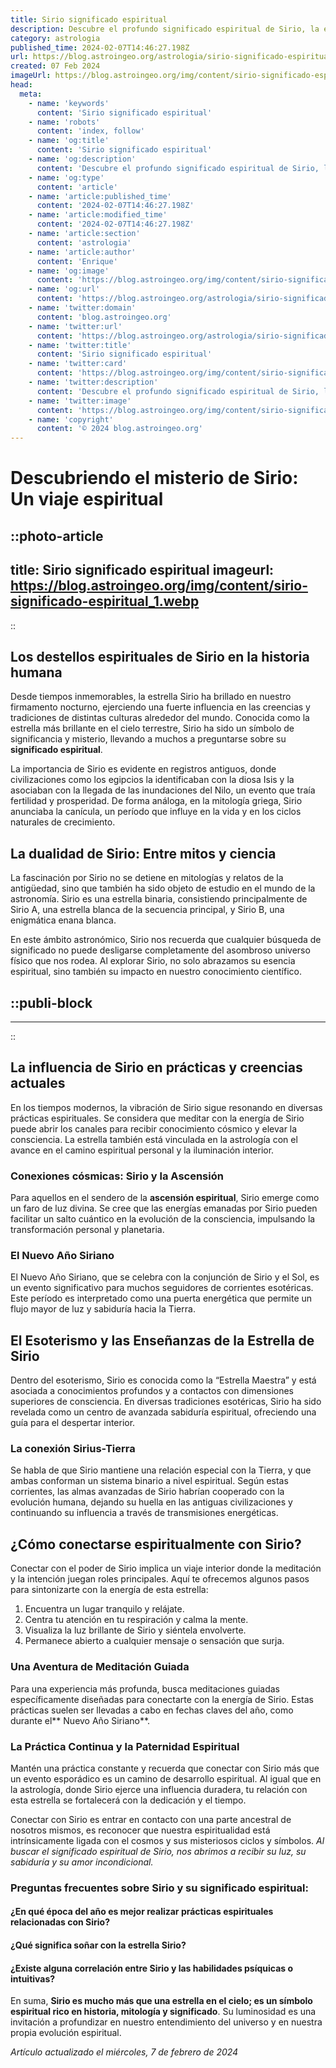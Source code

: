 ```yaml
---
title: Sirio significado espiritual
description: Descubre el profundo significado espiritual de Sirio, la estrella más brillante, y cómo influye en tu camino de iluminación y crecimiento personal.
category: astrologia
published_time: 2024-02-07T14:46:27.198Z
url: https://blog.astroingeo.org/astrologia/sirio-significado-espiritual
created: 07 Feb 2024
imageUrl: https://blog.astroingeo.org/img/content/sirio-significado-espiritual_1.webp
head:
  meta:
    - name: 'keywords'
      content: 'Sirio significado espiritual'
    - name: 'robots'
      content: 'index, follow'
    - name: 'og:title'
      content: 'Sirio significado espiritual'
    - name: 'og:description'
      content: 'Descubre el profundo significado espiritual de Sirio, la estrella más brillante, y cómo influye en tu camino de iluminación y crecimiento personal.'
    - name: 'og:type'
      content: 'article'
    - name: 'article:published_time'
      content: '2024-02-07T14:46:27.198Z'
    - name: 'article:modified_time'
      content: '2024-02-07T14:46:27.198Z'
    - name: 'article:section'
      content: 'astrologia'
    - name: 'article:author'
      content: 'Enrique'
    - name: 'og:image'
      content: 'https://blog.astroingeo.org/img/content/sirio-significado-espiritual_1.webp'
    - name: 'og:url'
      content: 'https://blog.astroingeo.org/astrologia/sirio-significado-espiritual'
    - name: 'twitter:domain'
      content: 'blog.astroingeo.org'
    - name: 'twitter:url'
      content: 'https://blog.astroingeo.org/astrologia/sirio-significado-espiritual'
    - name: 'twitter:title'
      content: 'Sirio significado espiritual'
    - name: 'twitter:card'
      content: 'https://blog.astroingeo.org/img/content/sirio-significado-espiritual_1.webp'
    - name: 'twitter:description'
      content: 'Descubre el profundo significado espiritual de Sirio, la estrella más brillante, y cómo influye en tu camino de iluminación y crecimiento personal.'
    - name: 'twitter:image'
      content: 'https://blog.astroingeo.org/img/content/sirio-significado-espiritual_1.webp'
    - name: 'copyright'
      content: '© 2024 blog.astroingeo.org'
---
```

# Descubriendo el misterio de Sirio: Un viaje espiritual


::photo-article
---
title: Sirio significado espiritual
imageurl: https://blog.astroingeo.org/img/content/sirio-significado-espiritual_1.webp
---
::



## Los destellos espirituales de Sirio en la historia humana

Desde tiempos inmemorables, la estrella Sirio ha brillado en nuestro firmamento nocturno, ejerciendo una fuerte influencia en las creencias y tradiciones de distintas culturas alrededor del mundo. Conocida como la estrella más brillante en el cielo terrestre, Sirio ha sido un símbolo de significancia y misterio, llevando a muchos a preguntarse sobre su **significado espiritual**.

La importancia de Sirio es evidente en registros antiguos, donde civilizaciones como los egipcios la identificaban con la diosa Isis y la asociaban con la llegada de las inundaciones del Nilo, un evento que traía fertilidad y prosperidad. De forma análoga, en la mitología griega, Sirio anunciaba la canícula, un período que influye en la vida y en los ciclos naturales de crecimiento.

## La dualidad de Sirio: Entre mitos y ciencia

La fascinación por Sirio no se detiene en mitologías y relatos de la antigüedad, sino que también ha sido objeto de estudio en el mundo de la astronomía. Sirio es una estrella binaria, consistiendo principalmente de Sirio A, una estrella blanca de la secuencia principal, y Sirio B, una enigmática enana blanca.

En este ámbito astronómico, Sirio nos recuerda que cualquier búsqueda de significado no puede desligarse completamente del asombroso universo físico que nos rodea. Al explorar Sirio, no solo abrazamos su esencia espiritual, sino también su impacto en nuestro conocimiento científico.


  ::publi-block
  ---
  ---
  ::
  
  

## La influencia de Sirio en prácticas y creencias actuales

En los tiempos modernos, la vibración de Sirio sigue resonando en diversas prácticas espirituales. Se considera que meditar con la energía de Sirio puede abrir los canales para recibir conocimiento cósmico y elevar la consciencia. La estrella también está vinculada en la astrología con el avance en el camino espiritual personal y la iluminación interior.

### Conexiones cósmicas: Sirio y la Ascensión

Para aquellos en el sendero de la **ascensión espiritual**, Sirio emerge como un faro de luz divina. Se cree que las energías emanadas por Sirio pueden facilitar un salto cuántico en la evolución de la consciencia, impulsando la transformación personal y planetaria.

### El Nuevo Año Siriano

El Nuevo Año Siriano, que se celebra con la conjunción de Sirio y el Sol, es un evento significativo para muchos seguidores de corrientes esotéricas. Este período es interpretado como una puerta energética que permite un flujo mayor de luz y sabiduría hacia la Tierra.


## El Esoterismo y las Enseñanzas de la Estrella de Sirio

Dentro del esoterismo, Sirio es conocida como la “Estrella Maestra” y está asociada a conocimientos profundos y a contactos con dimensiones superiores de consciencia. En diversas tradiciones esotéricas, Sirio ha sido revelada como un centro de avanzada sabiduría espiritual, ofreciendo una guía para el despertar interior.

### La conexión Sirius-Tierra

Se habla de que Sirio mantiene una relación especial con la Tierra, y que ambas conforman un sistema binario a nivel espiritual. Según estas corrientes, las almas avanzadas de Sirio habrían cooperado con la evolución humana, dejando su huella en las antiguas civilizaciones y continuando su influencia a través de transmisiones energéticas.

## ¿Cómo conectarse espiritualmente con Sirio?

Conectar con el poder de Sirio implica un viaje interior donde la meditación y la intención juegan roles principales. Aquí te ofrecemos algunos pasos para sintonizarte con la energía de esta estrella:

1. Encuentra un lugar tranquilo y relájate.
2. Centra tu atención en tu respiración y calma la mente.
3. Visualiza la luz brillante de Sirio y siéntela envolverte.
4. Permanece abierto a cualquier mensaje o sensación que surja.

### Una Aventura de Meditación Guiada

Para una experiencia más profunda, busca meditaciones guiadas específicamente diseñadas para conectarte con la energía de Sirio. Estas prácticas suelen ser llevadas a cabo en fechas claves del año, como durante el** Nuevo Año Siriano**.

### La Práctica Continua y la Paternidad Espiritual

Mantén una práctica constante y recuerda que conectar con Sirio más que un evento esporádico es un camino de desarrollo espiritual. Al igual que en la astrología, donde Sirio ejerce una influencia duradera, tu relación con esta estrella se fortalecerá con la dedicación y el tiempo.

Conectar con Sirio es entrar en contacto con una parte ancestral de nosotros mismos, es reconocer que nuestra espiritualidad está intrínsicamente ligada con el cosmos y sus misteriosos ciclos y símbolos. *Al buscar el significado espiritual de Sirio, nos abrimos a recibir su luz, su sabiduría y su amor incondicional.*

### Preguntas frecuentes sobre Sirio y su significado espiritual:

#### ¿En qué época del año es mejor realizar prácticas espirituales relacionadas con Sirio?

#### ¿Qué significa soñar con la estrella Sirio?

#### ¿Existe alguna correlación entre Sirio y las habilidades psíquicas o intuitivas?

En suma, **Sirio es mucho más que una estrella en el cielo; es un símbolo espiritual rico en historia, mitología y significado**. Su luminosidad es una invitación a profundizar en nuestro entendimiento del universo y en nuestra propia evolución espiritual.

_Artículo actualizado el miércoles, 7 de febrero de 2024_